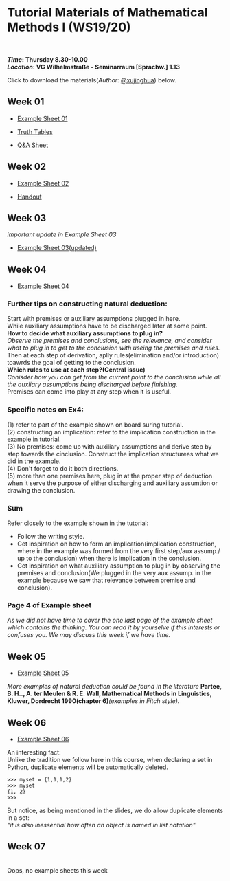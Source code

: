 # Tutorial Materials of Mathematical Methods I (WS19/20)

<br/>

**_Time_: Thursday 8.30-10.00<br/>**
**_Location_: VG Wilhelmstraße - Seminarraum [Sprachw.] 1.13<br/>**


Click to download the materials(_Author_: [@xujinghua](https://github.com/JINHXu)) below.


## Week 01 
* [Example Sheet 01](https://github.com/JINHXu/Methods1_tutorial19-20.github.io/raw/master/Examples%2001(mathmatical%20methods%201).pdf)

* [Truth Tables](https://github.com/JINHXu/Methods1_tutorialWS19-20.github.io/raw/master/truth%20tables.pdf)
* [Q&A Sheet](https://github.com/JINHXu/Methods1_tutorialWS19-20.github.io/raw/master/Q%26A(24.%20Oct).pdf)

## Week 02

* [Example Sheet 02](https://github.com/JINHXu/Methods1_tutorial19-20.github.io/raw/master/Ex02_logik.pdf) 

* [Handout](https://github.com/JINHXu/Methods1_tutorial19-20.github.io/raw/master/Week2_Hand%20out.pdf)

## Week 03

_important update in Example Sheet 03_

* [Example Sheet 03(updated)](https://github.com/JINHXu/Mathematical-Methods-I-WS1920-Tutorial.github.io/raw/master/example03(updated).pdf)

## Week 04

* [Example Sheet 04](https://github.com/JINHXu/Mathematical-Methods-I-WS1920-Tutorial.github.io/raw/master/example%2004_complete.pdf)

### Further tips on constructing natural deduction:

Start with premises or auxiliary assumptions plugged in here.<br/>
While auxiliary assumptions have to be discharged later at some point.<br/>
__How to decide what auxiliary assumptions to plug in?<br/>__
*Observe the premises and conclusions, see the relevance, and consider what to plug in to get to the conclusion with useing the premises and rules.<br/>*
Then at each step of derivation, aplly rules(elimination and/or introduction) toawrds the goal of getting to the conclusion.<br/>
__Which rules to use at each step?(Central issue)<br/>__
*Conisder how you can get from the current point to the conclusion while all the auxliary assumptions being discharged before finishing.<br/>*
Premises can come into play at any step when it is useful.

### Specific notes on Ex4:
  (1) refer to part of the example shown on board suring tutorial.<br/>
  (2) constructing an implication: refer to the implication construction in the example in tutorial.<br/>
  (3) No premises: come up with auxiliary assumptions and derive step by step towards the cinclusion. Construct the                 implication structureas what we did in the example.<br/>
  (4) Don't forget to do it both directions.<br/>
  (5) more than one premises here, plug in at the proper step of deduction when it serve the purpose of either discharging and auxiliary assumtion or drawing the conclusion.<br/>

### Sum

Refer closely to the example shown in the tutorial:

* Follow the writing style.
* Get inspiration on how to form an implication(implication construction, where in the example was formed from the very first step/aux assump./ up to the conclusion) when there is implication in the conclusion.
* Get inspiration on what auxiliary assumption to plug in by observing the premises and conclusion(We plugged in the very aux assump. in the example because we saw that relevance between premise and conclusion).

### Page 4 of Example sheet

*As we did not have time to cover the one last page of the example sheet which contains the thinking. You can read it by yourselve if this interests or confuses you. We may discuss this week if we have time.*

## Week 05
* [Example Sheet 05](https://github.com/JINHXu/Mathematical-Methods-I-WS1920-Tutorial.github.io/raw/master/example%20sheet%2005.pdf)

_More examples of natural deduction could be found in the literature_ **Partee, B. H.., A. ter Meulen & R. E. Wall, Mathematical Methods in Linguistics, Kluwer, Dordrecht 1990(chapter 6)**_(examples in Fitch style)._

## Week 06

* [Example Sheet 06](https://github.com/JINHXu/Mathematical-Methods-I-WS1920-Tutorial.github.io/raw/master/EX06.pdf)

An interesting fact:<br/>
Unlike the tradition we follow here in this course, when declaring a set in Python, duplicate elements will be automatically deleted.
```
>>> myset = {1,1,1,2}
>>> myset
{1, 2}
>>> 
```
But notice, as being mentioned in the slides, we do allow duplicate elements in a set: <br/>
_"it is also inessential how often an object is named in list notation"_

## Week 07

</br> 
Oops, no example sheets this week</br>




